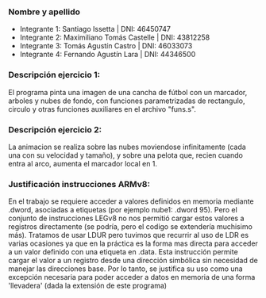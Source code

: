 ### Nombre y apellido 
- Integrante 1: Santiago Issetta | DNI: 46450747
- Integrante 2: Maximiliano Tomás Castelle | DNI: 43812258
- Integrante 3: Tomás Agustín Castro | DNI: 46033073
- Integrante 4: Fernando Agustín Lara | DNI: 44346500


### Descripción ejercicio 1: 
El programa pinta una imagen de una cancha de fútbol con un marcador, arboles y nubes de fondo, con funciones parametrizadas de rectangulo, circulo y otras funciones auxiliares en el archivo "funs.s". 


### Descripción ejercicio 2:
La animacion se realiza sobre las nubes moviendose infinitamente (cada una con su velocidad y tamaño), y sobre una pelota que, recien cuando entra al arco, aumenta el marcador local en 1.

### Justificación instrucciones ARMv8:
En el trabajo se requiere acceder a valores definidos en memoria mediante .dword, asociadas a etiquetas (por ejemplo nube1: .dword 95). Pero el conjunto de instrucciones LEGv8 no nos permitió cargar estos valores a registros directamente (se podría, pero el codigo se extendería muchisimo más). Tratamos de usar LDUR pero tuvimos que recurrir al uso de LDR es varias ocasiones ya que en la práctica es la forma mas directa para acceder a un valor definido con una etiqueta en .data. Esta instrucción permite cargar el valor a un registro desde una dirección simbólica sin necesidad de manejar las direcciones base. Por lo tanto, se justifica su uso como una excepción necesaria para poder acceder a datos en memoria de una forma 'llevadera' (dada la extensión de este programa)
